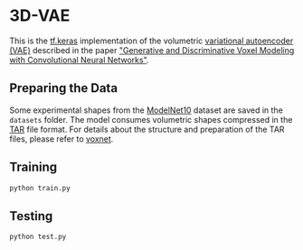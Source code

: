 # 3D-VAE

This is the [tf.keras](https://www.tensorflow.org/api_docs/python/tf/keras) implementation of the volumetric [variational autoencoder (VAE)](https://en.wikipedia.org/wiki/Autoencoder#Variational_autoencoder_%28VAE%29) described in the paper ["Generative and Discriminative Voxel Modeling with Convolutional Neural Networks"](https://arxiv.org/abs/1608.04236).

## Preparing the Data

Some experimental shapes from the [ModelNet10](http://modelnet.cs.princeton.edu/) dataset are saved in the `datasets` folder. The model consumes volumetric shapes compressed in the [TAR](https://www.gnu.org/software/tar/) file format. For details about the structure and preparation of the TAR files, please refer to [voxnet](https://github.com/dimatura/voxnet).

## Training

```bash
python train.py
```

## Testing

```bash
python test.py
```
